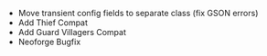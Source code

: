- Move transient config fields to separate class (fix GSON errors)
- Add Thief Compat
- Add Guard Villagers Compat
- Neoforge Bugfix